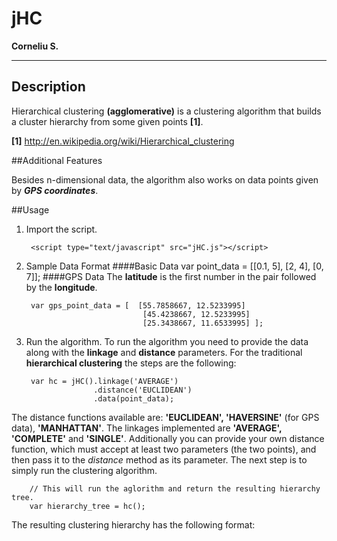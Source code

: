 # jHC
**Corneliu S.**

---
## Description

Hierarchical clustering **(agglomerative)** is a clustering algorithm that builds a cluster hierarchy from some given points **[1]**.

**[1]** http://en.wikipedia.org/wiki/Hierarchical_clustering


##Additional Features

 Besides n-dimensional data, the algorithm also works on data points given by ***GPS coordinates***.
 
##Usage
1. Import the script.

		<script type="text/javascript" src="jHC.js"></script>
		
2. Sample Data Format
####Basic Data
		var point_data = [[0.1, 5], [2, 4], [0, 7]];
####GPS Data
The **latitude** is the first number in the pair followed by the **longitude**.

		var gps_point_data = [  [55.7858667, 12.5233995]
								 [45.4238667, 12.5233995]
								 [25.3438667, 11.6533995] ];


3. Run the algorithm. 
To run the algorithm you need to provide the data along with the **linkage** and **distance** parameters. For the traditional **hierarchical clustering** the steps are the following: 

		var hc = jHC().linkage('AVERAGE')
					  .distance('EUCLIDEAN')
					  .data(point_data);

The distance functions available are: **'EUCLIDEAN', 'HAVERSINE'** (for GPS data), **'MANHATTAN'**. The linkages implemented are **'AVERAGE', 'COMPLETE'** and **'SINGLE'**. Additionally you can provide your own distance function, which must accept at least two parameters (the two points), and then pass it to the *distance* method as its parameter. The next step is to simply run the clustering algorithm.
		
		// This will run the aglorithm and return the resulting hierarchy tree.
		var hierarchy_tree = hc();The resulting clustering hierarchy has the following format:

